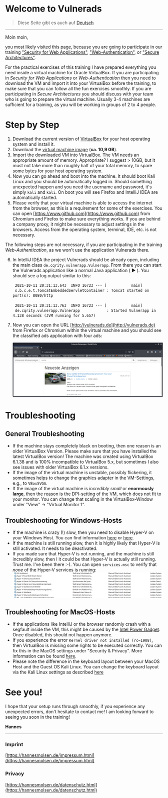 # Welcome to Vulnerads

> Diese Seite gibt es auch auf [Deutsch](/?lang=de)

-----

Moin moin,

you most likely visited this page, because you are going to participate in our training ["Security for Web Applications"](https://oose.com/training/online-training-security-for-web-applications-in-english), ["Web-Authentication"](https://www.oose.de/seminar/web-authentifizierung/), or ["Secure Architectures"](https://www.oose.de/seminar/sichere-architekturen/).

For the practical exercises of this training I have prepared everything you need inside a virtual machine for Oracle VirtualBox. If you are participating in _Security for Web Applications_ or _Web-Authentication_ then you need to download the VM and import it into your VirtualBox before the training, to make sure that you can follow all the fun exercises smoothly. If you are participating in _Secure Architectures_ you should discuss with your team who is going to prepare the virtual machine. Usually 3-4 machines are sufficient for a training, as you will be working in groups of 2 to 4 people.

# Step by Step

1. Download the current version of [VirtualBox](https://www.virtualbox.org/wiki/Downloads) for your host operating system and install it.
2. Download the [virtual machine image](https://vulnerads.de/vm/) (**ca. 10,9 GB**).
3. Import the downloaded VM into VirtualBox. The VM needs an appropriate amount of memory. Appropriate? I suggest > 10GB, but it must not take more than roughly half of your total memory, to spare some bytes for your host operating system.
4. Now you can go ahead and boot into the machine. It should boot Kali Linux and you should be automatically logged in. Should something unexpected happen and you need the username and password, it's simply `kali` and `kali`. On boot you will see Firefox and IntelliJ IDEA are automatically started.
5. Please verify that your virtual machine is able to access the internet from the browser, as this is a requirement for some of the exercises. You can open [https://www.github.com](https://www.github.com) from Chromium and Firefox to make sure everything works. If you are behind a company proxy, it might be necessary to adjust settings in the browsers. Access from the operating system, terminal, IDE, etc. is not necessary.

The following steps are not necessary, if you are participating in the training _Web-Authentication_, as we won't use the application Vulnerads there.

6. In IntelliJ IDEA the project Vulnerads should be already open, including the main class `de.cqrity.vulnerapp.Vulnerapp`. From there you can start the Vulnerads application like a normal Java application ( ► ). You should see a log output similar to this:

        2021-10-11 20:31:13.643  INFO 16723 --- [           main]
        s.b.c.e.t.TomcatEmbeddedServletContainer : Tomcat started on port(s): 8080/http

        2021-10-11 20:31:13.763  INFO 16723 --- [           main]
        de.cqrity.vulnerapp.Vulnerapp            : Started Vulnerapp in 4.138 seconds (JVM running for 5.657)

7. Now you can open the URL [http://vulnerads.de](http://vulnerads.de) from Firefox or Chromium within the virtual machine and you should see the classified ads application with four ads:

    ![Vulnerads runs successfully](img/vulnerads.png "Vulnerads runs successfully")

# Troubleshooting

## General Troubleshooting

* If the machine stays completely black on booting, then one reason is an older VirtualBox Version. Please make sure that you have installed the latest VirtualBox version! The machine was created using VirtualBox 6.1.38 and is 100% incompatible to VirtualBox 5.x, but sometimes I also see issues with older VirtualBox 6.1.x versions.
* If the image of the virtual machine is unstable, possibly flickering, it sometimes helps to change the graphics adapter in the VM-Settings, e.g., to `VBoxSVGA`.
* If the image of the virtual machine is _incredibly small_ or **enormously large**, then the reason is the DPI-setting of the VM, which does not fit to your monitor. You can change that scaling in the VirtualBox-Window under "View" -> "Virtual Monitor 1".

## Troubleshooting for Windows-Hosts

* If the machine is crazy (!) slow, then you need to disable Hyper-V on your Windows Host. You can find information [here](https://support.microsoft.com/en-us/help/3204980/virtualization-applications-do-not-work-together-with-hyper-v-device-g) or [here](https://www.tenforums.com/tutorials/139405-run-hyper-v-virtualbox-vmware-same-computer.html).
* If the machine is still running slow, then it is highly likely that Hyper-V is still activated. It needs to be deactivated.
* If you made sure that Hyper-V is not running, and the machine is still incredibly slow, then I it could be that Hyper-V is actually still running. Trust me. I've been there :-). You can open `services.msc` to verify that _none_ of the Hyper-V services is running:
    ![Hyper-V Services are not running](img/servicesmsc.png "Hyper-V Services are not running")

## Troubleshooting for MacOS-Hosts

* If the applications like IntelliJ or the browser randomly crash with a segfault inside the VM, this might be caused by the [Intel Power Gadget](https://www.virtualbox.org/ticket/20076). Once disabled, this should not happen anymore.
* If you experience the error `Kernel driver not installed (rc=1908)`, then VirtualBox is missing some rights to be executed correctly. You can fix this in the MacOS settings under "Security & Privacy". More information can be found [here](https://www.howtogeek.com/658047/how-to-fix-virtualboxs-%E2%80%9Ckernel-driver-not-installed-rc-1908-error/).
* Please note the difference in the keyboard layout between your MacOS Host and the Guest OS Kali Linux. You can change the keyboard layout via the Kali Linux settings as described [here](https://mayadevbe.me/posts/linux_keyboard_layout/)

# See you!

I hope that your setup runs through smoothly, if you experience any unexpected errors, don't hesitate to contact me! I am looking forward to seeing you soon in the training!

**Hannes**

------

### Imprint

[https://hannesmolsen.de/impressum.html](https://hannesmolsen.de/impressum.html)

### Privacy

[https://hannesmolsen.de/datenschutz.html](https://hannesmolsen.de/datenschutz.html)


